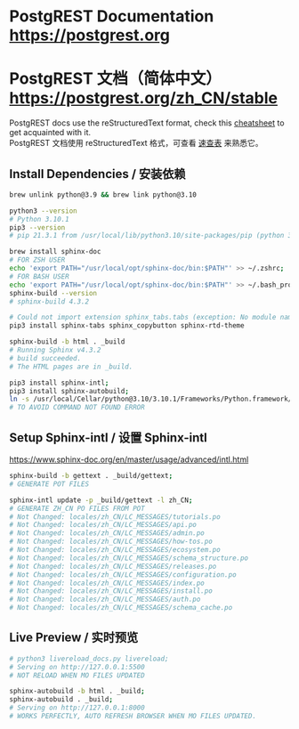 # PostgREST Documentation https://postgrest.org
# PostgREST 文档（简体中文） https://postgrest.org/zh_CN/stable

PostgREST docs use the reStructuredText format, check this [cheatsheet](https://github.com/ralsina/rst-cheatsheet/blob/master/rst-cheatsheet.rst) to get acquainted with it.
<br />
PostgREST 文档使用 reStructuredText 格式，可查看 [速查表](https://github.com/ralsina/rst-cheatsheet/blob/master/rst-cheatsheet.rst) 来熟悉它。

## Install Dependencies / 安装依赖
```bash
brew unlink python@3.9 && brew link python@3.10

python3 --version
# Python 3.10.1
pip3 --version
# pip 21.3.1 from /usr/local/lib/python3.10/site-packages/pip (python 3.10)

brew install sphinx-doc
# FOR ZSH USER
echo 'export PATH="/usr/local/opt/sphinx-doc/bin:$PATH"' >> ~/.zshrc;
# FOR BASH USER
echo 'export PATH="/usr/local/opt/sphinx-doc/bin:$PATH"' >> ~/.bash_profile;
sphinx-build --version
# sphinx-build 4.3.2

# Could not import extension sphinx_tabs.tabs (exception: No module named 'sphinx_tabs')
pip3 install sphinx-tabs sphinx_copybutton sphinx-rtd-theme

sphinx-build -b html . _build
# Running Sphinx v4.3.2
# build succeeded.
# The HTML pages are in _build.

pip3 install sphinx-intl;
pip3 install sphinx-autobuild;
ln -s /usr/local/Cellar/python@3.10/3.10.1/Frameworks/Python.framework/Versions/3.10/bin/sphinx-autobuild /usr/local/bin/sphinx-autobuild;
# TO AVOID COMMAND NOT FOUND ERROR
```

## Setup Sphinx-intl / 设置 Sphinx-intl
https://www.sphinx-doc.org/en/master/usage/advanced/intl.html
```bash
sphinx-build -b gettext . _build/gettext;
# GENERATE POT FILES

sphinx-intl update -p _build/gettext -l zh_CN;
# GENERATE ZH_CN PO FILES FROM POT
# Not Changed: locales/zh_CN/LC_MESSAGES/tutorials.po
# Not Changed: locales/zh_CN/LC_MESSAGES/api.po
# Not Changed: locales/zh_CN/LC_MESSAGES/admin.po
# Not Changed: locales/zh_CN/LC_MESSAGES/how-tos.po
# Not Changed: locales/zh_CN/LC_MESSAGES/ecosystem.po
# Not Changed: locales/zh_CN/LC_MESSAGES/schema_structure.po
# Not Changed: locales/zh_CN/LC_MESSAGES/releases.po
# Not Changed: locales/zh_CN/LC_MESSAGES/configuration.po
# Not Changed: locales/zh_CN/LC_MESSAGES/index.po
# Not Changed: locales/zh_CN/LC_MESSAGES/install.po
# Not Changed: locales/zh_CN/LC_MESSAGES/auth.po
# Not Changed: locales/zh_CN/LC_MESSAGES/schema_cache.po
```
## Live Preview / 实时预览
```bash
# python3 livereload_docs.py livereload;
# Serving on http://127.0.0.1:5500
# NOT RELOAD WHEN MO FILES UPDATED

sphinx-autobuild -b html . _build;
sphinx-autobuild . _build;
# Serving on http://127.0.0.1:8000
# WORKS PERFECTLY, AUTO REFRESH BROWSER WHEN MO FILES UPDATED.
```